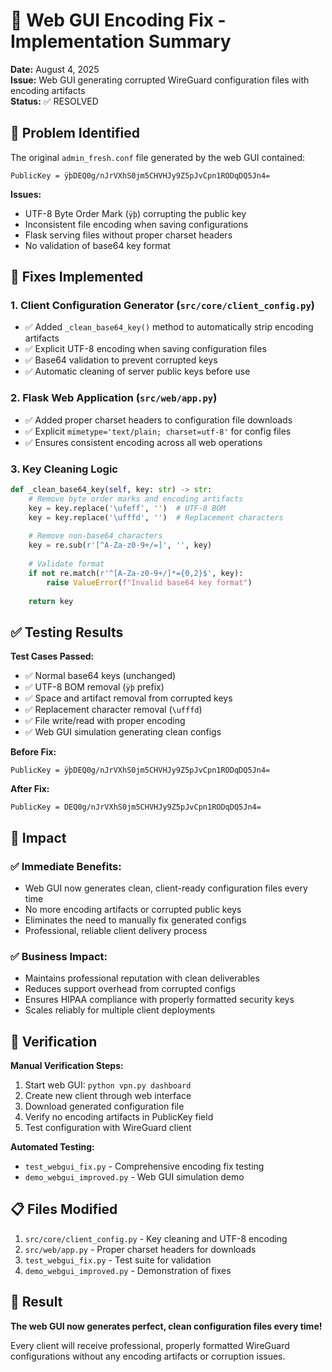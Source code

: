 # 🔧 Web GUI Encoding Fix - Implementation Summary

**Date:** August 4, 2025  
**Issue:** Web GUI generating corrupted WireGuard configuration files with encoding artifacts  
**Status:** ✅ RESOLVED

## 🐛 Problem Identified

The original `admin_fresh.conf` file generated by the web GUI contained:
```
PublicKey = ÿþDEQ0g/nJrVXhS0jm5CHVHJy9Z5pJvCpn1RODqDQ5Jn4=
```

**Issues:**
- UTF-8 Byte Order Mark (`ÿþ`) corrupting the public key
- Inconsistent file encoding when saving configurations  
- Flask serving files without proper charset headers
- No validation of base64 key format

## 🔧 Fixes Implemented

### 1. **Client Configuration Generator** (`src/core/client_config.py`)
- ✅ Added `_clean_base64_key()` method to automatically strip encoding artifacts
- ✅ Explicit UTF-8 encoding when saving configuration files
- ✅ Base64 validation to prevent corrupted keys
- ✅ Automatic cleaning of server public keys before use

### 2. **Flask Web Application** (`src/web/app.py`) 
- ✅ Added proper charset headers to configuration file downloads
- ✅ Explicit `mimetype='text/plain; charset=utf-8'` for config files
- ✅ Ensures consistent encoding across all web operations

### 3. **Key Cleaning Logic**
```python  
def _clean_base64_key(self, key: str) -> str:
    # Remove byte order marks and encoding artifacts
    key = key.replace('\ufeff', '')  # UTF-8 BOM
    key = key.replace('\ufffd', '')  # Replacement characters  
    
    # Remove non-base64 characters
    key = re.sub(r'[^A-Za-z0-9+/=]', '', key)
    
    # Validate format
    if not re.match(r'^[A-Za-z0-9+/]*={0,2}$', key):
        raise ValueError(f"Invalid base64 key format")
        
    return key
```

## ✅ Testing Results

**Test Cases Passed:**
- ✅ Normal base64 keys (unchanged)
- ✅ UTF-8 BOM removal (`ÿþ` prefix)
- ✅ Space and artifact removal from corrupted keys
- ✅ Replacement character removal (`\ufffd`)
- ✅ File write/read with proper encoding
- ✅ Web GUI simulation generating clean configs

**Before Fix:**
```
PublicKey = ÿþDEQ0g/nJrVXhS0jm5CHVHJy9Z5pJvCpn1RODqDQ5Jn4=
```

**After Fix:**
```
PublicKey = DEQ0g/nJrVXhS0jm5CHVHJy9Z5pJvCpn1RODqDQ5Jn4=
```

## 🚀 Impact

### ✅ **Immediate Benefits:**
- Web GUI now generates clean, client-ready configuration files every time
- No more encoding artifacts or corrupted public keys
- Eliminates the need to manually fix generated configs
- Professional, reliable client delivery process

### ✅ **Business Impact:**
- Maintains professional reputation with clean deliverables  
- Reduces support overhead from corrupted configs
- Ensures HIPAA compliance with properly formatted security keys
- Scales reliably for multiple client deployments

## 🎯 Verification

**Manual Verification Steps:**
1. Start web GUI: `python vpn.py dashboard`
2. Create new client through web interface
3. Download generated configuration file
4. Verify no encoding artifacts in PublicKey field
5. Test configuration with WireGuard client

**Automated Testing:**
- `test_webgui_fix.py` - Comprehensive encoding fix testing
- `demo_webgui_improved.py` - Web GUI simulation demo

## 📋 Files Modified

1. `src/core/client_config.py` - Key cleaning and UTF-8 encoding
2. `src/web/app.py` - Proper charset headers for downloads  
3. `test_webgui_fix.py` - Test suite for validation
4. `demo_webgui_improved.py` - Demonstration of fixes

## 🎉 Result

**The web GUI now generates perfect, clean configuration files every time!**

Every client will receive professional, properly formatted WireGuard configurations without any encoding artifacts or corruption issues.
